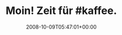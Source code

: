 ---
retweeted: false
source: <a href="http://twitter.com" rel="nofollow">Twitter Web Client</a>
entities:
  hashtags:
  - text: kaffee
    indices:
    - '15'
    - '22'
  symbols: []
  user_mentions: []
  urls: []
display_text_range:
- '0'
- '23'
favorite_count: '0'
id_str: '952354024'
truncated: false
retweet_count: '0'
id: '952354024'
created_at: Thu Oct 09 05:47:01 +0000 2008
favorited: false
full_text: 'Moin! Zeit für #kaffee.'
lang: de
tags:
- kaffee
- pesos:twitter
date: '2008-10-09T05:47:01+00:00'
src: https://twitter.com/bascht/status/952354024
original_url: https://twitter.com/bascht/status/952354024
type: twitter_tweet
text: 'Moin! Zeit für #kaffee.'
title: 'Moin! Zeit für #kaffee.'

---